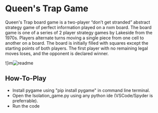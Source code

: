 # Queen's Trap Game

Queen's Trap board game is a two-player “don’t get stranded” abstract strategy game of perfect information played on a nxm board. The board game is one of a series of 2 player strategy games by Lakeside from the 1970s.
Players alternate turns moving a single piece from one cell to another on a board. The board is initially filled with squares except the starting points of both players.
The first player with no remaining legal moves loses, and the opponent is declared winner.

![im![readme](https://github.com/Rupok1/Queens_Trap-AI-Game/assets/63110863/c7353211-3011-489e-aa16-09d029839e08)


## How-To-Play
- Install pygame using "pip install pygame" in command line terminal.
- Open the Isolation_game.py using any python ide (VSCode/Spyder is preferrable).
- Run the code
